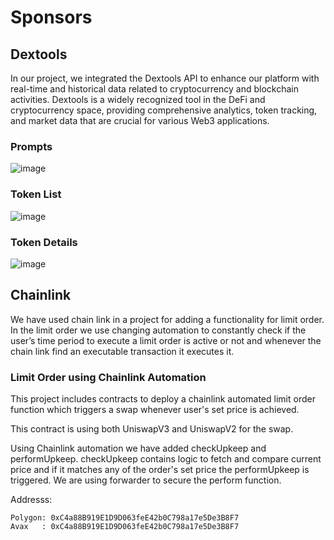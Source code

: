 # Sponsors

## Dextools
In our project, we integrated the Dextools API to enhance our platform with real-time and historical data related to cryptocurrency and blockchain activities. Dextools is a widely recognized tool in the DeFi and cryptocurrency space, providing comprehensive analytics, token tracking, and market data that are crucial for various Web3 applications.

### Prompts
![image](https://github.com/Web3-Agent/web3agent-v2/assets/16322269/ae8bc812-d7eb-4d26-8adb-f6f706593117)


### Token List
![image](https://github.com/Web3-Agent/web3agent-v2/assets/16322269/ef53b45e-8c81-483c-bb74-30b60e7b0b6e)

### Token Details
![image](https://github.com/Web3-Agent/web3agent-v2/assets/16322269/5dabc35a-445e-4294-913f-b47118db0a29)


## Chainlink
We have used chain link in a project for adding a functionality for limit order. In the limit order we use changing automation to constantly check if the user’s time period to execute a limit order is active or not and whenever the chain link find an executable transaction it executes it.

### Limit Order using Chainlink Automation

This project includes contracts to deploy a chainlink automated limit order function which triggers a swap whenever user's set price is achieved.

This contract is using both UniswapV3 and UniswapV2 for the swap. 

Using Chainlink automation we have added checkUpkeep and performUpkeep. checkUpkeep contains logic to fetch and compare current price and if it matches any of the order's set price the performUpkeep is triggered. 
We are using forwarder to secure the perform function.


Addresss: 

```
Polygon: 0xC4a88B919E1D9D063feE42b0C798a17e5De3B8F7
Avax   : 0xC4a88B919E1D9D063feE42b0C798a17e5De3B8F7
```

